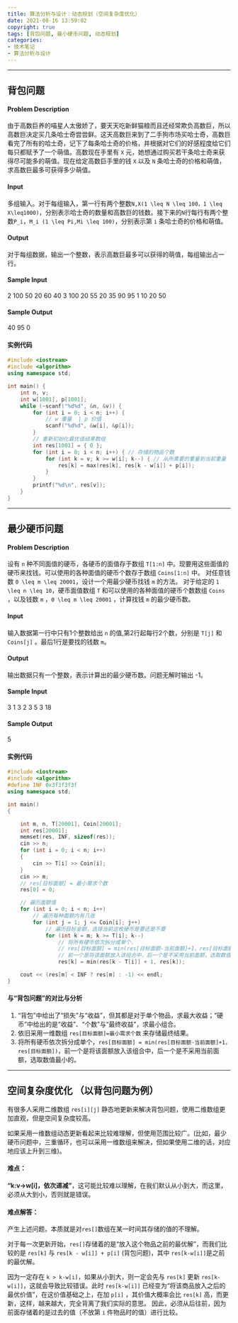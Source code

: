 ```yaml
---
title: 算法分析与设计：动态规划（空间复杂度优化）
date: 2021-08-16 13:59:02
copyright: true
tags: [背包问题, 最小硬币问题, 动态规划]
categories:
- 技术笔记
- 算法分析与设计
---
```


-----
## 背包问题

#### Problem Description

由于高数巨养的喵星人太傲娇了，要天天吃新鲜猫粮而且还经常欺负高数巨，所以高数巨决定买几条哈士奇尝尝鲜。这天高数巨来到了二手狗市场买哈士奇，高数巨看完了所有的哈士奇，记下了每条哈士奇的价格，并根据对它们的好感程度给它们每只都赋予了一个萌值。高数现在手里有 `X` 元，她想通过购买若干条哈士奇来获得尽可能多的萌值。现在给定高数巨手里的钱 `X` 以及 `N` 条哈士奇的价格和萌值，求高数巨最多可获得多少萌值。

#### Input

多组输入。对于每组输入，第一行有两个整数`N,X(1 \leq N \leq 100，1 \leq X\leq1000)`，分别表示哈士奇的数量和高数巨的钱数。接下来的`N`行每行有两个整数`P_i`，`M_i (1 \leq Pi,Mi \leq 100)`，分别表示第 `i` 条哈士奇的价格和萌值。

#### Output

对于每组数据，输出一个整数，表示高数巨最多可以获得的萌值，每组输出占一行。

#### Sample Input

2 100 50 20 60 40 3 100 20 55 20 35 90 95 1 10 20 50

#### Sample Output

40 95 0

#### 实例代码

```cpp
#include <iostream>
#include <algorithm>
using namespace std;

int main() {
    int n, v;
    int w[1001], p[1001];
    while (~scanf("%d%d", &n, &v)) {
        for (int i = 0; i < n; i++) {
            // w 重量  | p 价值
            scanf("%d%d", &w[i], &p[i]);
        }
        // 重新初始化最优值结果数组
        int res[1001] = { 0 };
        for (int i = 0; i < n; i++) { // 存储的物品个数
            for (int k = v; k >= w[i]; k--) { // 从所需要的重量到当前重量
                res[k] = max(res[k], res[k - w[i]] + p[i]);
            }
        }
        printf("%d\n", res[v]);
    }
}
```

- - - - - -

## 最少硬币问题

#### Problem Description

设有 `n` 种不同面值的硬币，各硬币的面值存于数组 `T[1:n]` 中。现要用这些面值的硬币来找钱。可以使用的各种面值的硬币个数存于数组 `Coins[1:n]` 中。 对任意钱数 `0 \leq m \leq 20001`，设计一个用最少硬币找钱 `m` 的方法。 对于给定的 `1 \leq n \leq 10`，硬币面值数组 `T` 和可以使用的各种面值的硬币个数数组 `Coins` ，以及钱数 `m` ，`0 \leq m \leq 20001` ，计算找钱 `m` 的最少硬币数。

#### Input

输入数据第一行中只有1个整数给出 `n` 的值,第2行起每行2个数，分别是 `T[j]` 和 `Coins[j]` 。最后1行是要找的钱数 `m`。

#### Output

输出数据只有一个整数，表示计算出的最少硬币数。问题无解时输出 -1。

#### Sample Input

3 1 3 2 3 5 3 18

#### Sample Output

5

#### 实例代码

```cpp
#include <iostream>
#include <algorithm>
#define INF 0x3f3f3f3f
using namespace std;

int main()
{

    int m, n, T[20001], Coin[20001];
    int res[20001];
    memset(res, INF, sizeof(res));
    cin >> n;
    for (int i = 0; i < n; i++)
    {
        cin >> T[i] >> Coin[i];
    }
    cin >> m;
    // res[目标面额] = 最小需求个数
    res[0] = 0;

    // 遍历面额值
    for (int i = 0; i < n; i++)
        // 遍历每种面额内有几张
        for (int j = 1; j <= Coin[i]; j++)
            // 遍历目标金额，选择当前这枚硬币是要还是不要
            for (int k = m; k >= T[i]; k--)
                // 将所有硬币依次拆分成单个，
                // res[目标面额] = min(res[目标面额-当前面额]+1，res[目标面额])，
                // 前一个是将该面额放入该组合中，后一个是不采用当前面额，选取数值最小的。
                res[k] = min(res[k - T[i]] + 1, res[k]);

    cout << (res[m] < INF ? res[m] : -1) << endl;
}
```

#### 与“背包问题”的对比与分析

1. “背包”中给出了“损失”与“收益”，但其都是对于单个物品，求最大收益；“硬币”中给出的是“收益”、“个数”与“最终收益”，求最小组合。
2. 依旧采用一维数组 `res[目标面额]=最小需求个数` 来存储最终结果。
3. 将所有硬币依次拆分成单个，`res[目标面额] = min(res[目标面额-当前面额]+1，res[目标面额])`，前一个是将该面额放入该组合中，后一个是不采用当前面额，选取数值最小的。

- - - - - -

## 空间复杂度优化 （以背包问题为例）

有很多人采用二维数组 `res[i][j]` 静态地更新来解决背包问题，使用二维数组更加直观，但是空间复杂度较高。

如果采用一维数组动态更新看起来比较难理解，但使用范围比较广。(比如，最少硬币问题中，三重循环，也可以采用一维数组来解决，但如果使用二维的话，对应地应该上升到三维)。

#### 难点：

**“k:v->w[i]，依次递减”**，这可能比较难以理解，在我们默认从小到大，而这里，必须从大到小，否则就是错误。

#### 难点解答：

产生上述问题，本质就是对`res[]`数组在某一时间其存储的值的不理解。

对于每一次更新开始，`res[]`存储着的是“放入这个物品之前的最优解”，而我们比较的是 `res[k]` 与 `res[k - w[i]] + p[i]` (背包问题)，其中 `res[k-w[i]]`是之前的最优解。

因为一定存在 `k > k-w[i]`，如果从小到大，则一定会先与 `res[k]` 更新 `res[k-w[i]]`，这就会导致比较错误。此时 `res[k-w[i]]` 已经变为“将该商品放入之后的最优价值”，在这价值基础之上，在加 `p[i]` ，其价值大概率会比 `res[k]` 高，而更新，这样，越来越大，完全背离了我们实际的意思。 因此，必须从后往前，因为前面存储着的是过去的值（不放第 `i` 件物品时的值）进行比较。

<br/><br/><br/><br/>